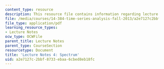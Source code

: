 ```yaml
---
content_type: resource
description: This resource file contains information regarding lecture 4.
file: /media/courses/14-384-time-series-analysis-fall-2013/a2e7127c2bbf8733ebaa6cbed8eb18fc_MIT14_384F13_lec4.pdf
file_type: application/pdf
learning_resource_types:
- Lecture Notes
ocw_type: OCWFile
parent_title: Lecture Notes
parent_type: CourseSection
resourcetype: Document
title: 'Lecture Notes 4: Spectrum'
uid: a2e7127c-2bbf-8733-ebaa-6cbed8eb18fc
---
```

